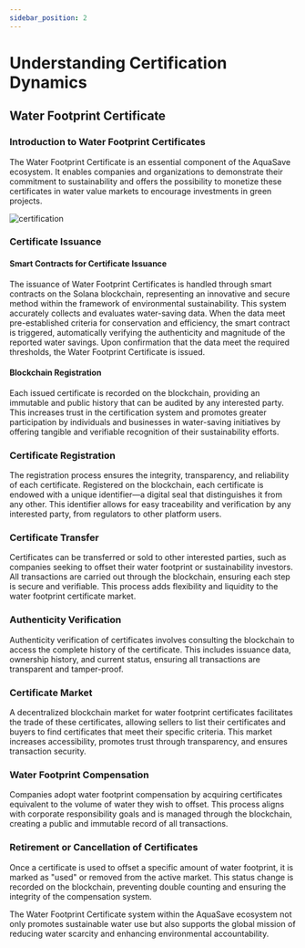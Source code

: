 ```yaml
---
sidebar_position: 2
---
```


# Understanding Certification Dynamics

## Water Footprint Certificate

### Introduction to Water Footprint Certificates

The Water Footprint Certificate is an essential component of the AquaSave ecosystem. It enables companies and organizations to demonstrate their commitment to sustainability and offers the possibility to monetize these certificates in water value markets to encourage investments in green projects.

![certification](/img/depin/WTFP.png)

### Certificate Issuance

#### Smart Contracts for Certificate Issuance
The issuance of Water Footprint Certificates is handled through smart contracts on the Solana blockchain, representing an innovative and secure method within the framework of environmental sustainability. This system accurately collects and evaluates water-saving data. When the data meet pre-established criteria for conservation and efficiency, the smart contract is triggered, automatically verifying the authenticity and magnitude of the reported water savings. Upon confirmation that the data meet the required thresholds, the Water Footprint Certificate is issued.

#### Blockchain Registration
Each issued certificate is recorded on the blockchain, providing an immutable and public history that can be audited by any interested party. This increases trust in the certification system and promotes greater participation by individuals and businesses in water-saving initiatives by offering tangible and verifiable recognition of their sustainability efforts.

### Certificate Registration

The registration process ensures the integrity, transparency, and reliability of each certificate. Registered on the blockchain, each certificate is endowed with a unique identifier—a digital seal that distinguishes it from any other. This identifier allows for easy traceability and verification by any interested party, from regulators to other platform users.

### Certificate Transfer

Certificates can be transferred or sold to other interested parties, such as companies seeking to offset their water footprint or sustainability investors. All transactions are carried out through the blockchain, ensuring each step is secure and verifiable. This process adds flexibility and liquidity to the water footprint certificate market.

### Authenticity Verification

Authenticity verification of certificates involves consulting the blockchain to access the complete history of the certificate. This includes issuance data, ownership history, and current status, ensuring all transactions are transparent and tamper-proof.

### Certificate Market

A decentralized blockchain market for water footprint certificates facilitates the trade of these certificates, allowing sellers to list their certificates and buyers to find certificates that meet their specific criteria. This market increases accessibility, promotes trust through transparency, and ensures transaction security.

### Water Footprint Compensation

Companies adopt water footprint compensation by acquiring certificates equivalent to the volume of water they wish to offset. This process aligns with corporate responsibility goals and is managed through the blockchain, creating a public and immutable record of all transactions.

### Retirement or Cancellation of Certificates

Once a certificate is used to offset a specific amount of water footprint, it is marked as "used" or removed from the active market. This status change is recorded on the blockchain, preventing double counting and ensuring the integrity of the compensation system.

The Water Footprint Certificate system within the AquaSave ecosystem not only promotes sustainable water use but also supports the global mission of reducing water scarcity and enhancing environmental accountability.
